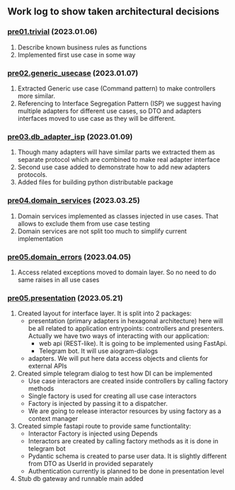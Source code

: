## Work log to show taken architectural decisions

### [pre01.trivial](../../../tree/pre01.trivial) (2023.01.06)

1. Describe known business rules as functions
2. Implemented first use case in some way

### [pre02.generic_usecase](../../../tree/pre02.generic_usecase) (2023.01.07)

1. Extracted Generic use case (Command pattern) to make controllers more
   similar.
2. Referencing to Interface Segregation Pattern (ISP) we suggest having
   multiple adapters for different use cases, so DTO and adapters interfaces
   moved to use case as they will be different.

### [pre03.db_adapter_isp](../../../tree/pre03.db_adapter_isp) (2023.01.09)

1. Though many adapters will have similar parts we extracted them as separate
   protocol which are combined to make real adapter interface
2. Second use case added to demonstrate how to add new adapters protocols.
3. Added files for building python distributable package

### [pre04.domain_services](../../../tree/pre04.domain_services) (2023.03.25)

1. Domain services implemented as classes injected in use cases. That allows to
   exclude them from use case testing
2. Domain services are not split too much to simplify current implementation

### [pre05.domain_errors](../../../tree/pre05.domain_errors) (2023.04.05)

1. Access related exceptions moved to domain layer. So no need to do same
   raises in all use cases

### [pre05.presentation](../../../tree/pre05.presentation) (2023.05.21)

1. Created layout for interface layer. It is split into 2 packages:
    * presentation (primary adapters in hexagonal architecture) here will be
      all related to application entrypoints: controllers and presenters.
      Actually we have two ways of interacting with our application:
        * web api (REST-like). It is going to be implemented using FastApi.
        * Telegram bot. It will use aiogram-dialogs
    * adapters. We will put here data access objects and clients for external
      APIs
2. Created simple telegram dialog to test how DI can be implemented
    * Use case interactors are created inside controllers by calling factory
      methods
    * Single factory is used for creating all use case interactors
    * Factory is injected by passing it to a dispatcher.
    * We are going to release interactor resources by using factory as a
      context manager
3. Created simple fastapi route to provide same functiontality:
    * Interactor Factory is injected using Depends
    * Interactors are created by calling factory methods as it is done in
      telegram bot
    * Pydantic schema is created to parse user data. It is slightly different
      from DTO as UserId in provided separately
    * Authentication currently is planned to be done in presentation level
3. Stub db gateway and runnable main added